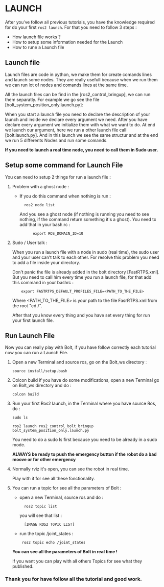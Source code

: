 # LAUNCH

After you've follow all previous tutorials, you have the knowledge required for do your first `ros2 launch`. For that you need to follow 3 steps :

- How launch file works ?
- How to setup some information needed for the Launch
- How to rune a Launch file


## Launch file 

Launch files are code in python, we make them for create comands lines and launch some nodes. They are really usefull because when we run them we can run lot of nodes and comands lines at the same time. 

All the launch files can be find in the [ros2_control_bringup], we can run them separatly. For example we go see the file [bolt_system_position_only.launch.py]:

When you start a launch file you need to declare the description of your launch and inside we declare every argument we need. 
After you have declare every argument we initialize them with what we want to do.
At end we launch our argument, here we run a other launch file call [bolt.launch.py]. And in this launch we see the same structur and at the end we run 5 differents Nodes and run some comands. 

**If you need to launch a real time node, you need to call them in Sudo user.**

## Setup some command for Launch File

You can need to setup 2 things for run a launch file :

1.  Problem with a ghost node :

    - If you do this command when nothing is run :

		    ros2 node list 

       And you see a ghost node (if nothing is running you need to see nothing, if the command return something it's a ghost). You need to add that in your bash.rc :

		        export ROS_DOMAIN_ID=10


2.  Sudo / User talk :

    When you run a launch file with a node in sudo (real time), the sudo user and your user can't talk to each other. For resolve this problem you need to add a file inside your directory. 
    
    Don't panic the file is already added in the bolt directory [FastRTPS.xml]. But you need to call him every time you run a launch file, for that add this command in your bashrc :

		    export FASTRTPS_DEFAULT_PROFILES_FILE=<PATH_TO_THE_FILE>

    Where <PATH_TO_THE_FILE> is your path to the file FasrRTPS.xml from the root "cd /".

    After that you know every thing and you have set every thing for run your first launch file. 


## Run Launch File 

Now you can really play with Bolt, if you have follow correctly each tutorial now you can run a Launch File. 

1)  Open a new Terminal and source ros, go on the Bolt_ws directory :
	
	    source install/setup.bash

2)  Colcon build if you have do some modifications, open a new Terminal go on Bolt_ws directory and do :

	    colcon build

3)  Run your first Ros2 launch, in the Terminal where you have source Ros, do :

	    sudo ls

	    ros2 launch ros2_control_bolt_bringup bolt_system_position_only.launch.py

    You need to do a sudo ls first because you need to be already in a sudo mode. 
    
    **ALWAYS be ready to push the emergency button if the robot do a bad moove or for other emergency**

4) Normally rviz it's open, you can see the robot in real time. 

    Play with it for see all these fonctionality. 

5) You can run a topic for see all the parameters of Bolt :

    - open a new Terminal, source ros and do :

            ros2 topic list 

        you will see that list :

            [IMAGE ROS2 TOPIC LIST]

    -  run the topic /joint_states :

	        ros2 topic echo /joint_states

    **You can see all the parameters of Bolt in real time !**

    If you want you can play with all others Topics for see what they published. 

### Thank you for have follow all the tutorial and good work. 

